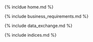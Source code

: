 
{% incldue home.md %}

{% include business_requirements.md %}


{% include data_exchange.md %} 

{% include indices.md %}
